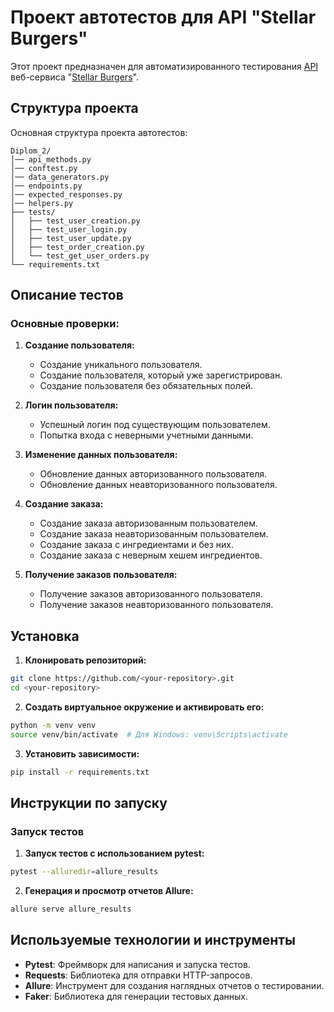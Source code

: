 # Проект автотестов для API "Stellar Burgers"

Этот проект предназначен для автоматизированного тестирования [API](https://code.s3.yandex.net/qa-automation-engineer/python-full/diploma/api-documentation.pdf?etag=3403196b527ca03259bfd0cb41163a89)
веб-сервиса "[Stellar Burgers](https://stellarburgers.nomoreparties.site/)".

## Структура проекта

Основная структура проекта автотестов:

```plaintext
Diplom_2/
│── api_methods.py
│── conftest.py
│── data_generators.py
│── endpoints.py
│── expected_responses.py
│── helpers.py
├── tests/
│   ├── test_user_creation.py
│   ├── test_user_login.py
│   ├── test_user_update.py
│   ├── test_order_creation.py
│   └── test_get_user_orders.py
└── requirements.txt
```

## Описание тестов

### Основные проверки:

1. **Создание пользователя:**
    - Создание уникального пользователя.
    - Создание пользователя, который уже зарегистрирован.
    - Создание пользователя без обязательных полей.

2. **Логин пользователя:**
    - Успешный логин под существующим пользователем.
    - Попытка входа с неверными учетными данными.

3. **Изменение данных пользователя:**
    - Обновление данных авторизованного пользователя.
    - Обновление данных неавторизованного пользователя.

4. **Создание заказа:**
    - Создание заказа авторизованным пользователем.
    - Создание заказа неавторизованным пользователем.
    - Создание заказа с ингредиентами и без них.
    - Создание заказа с неверным хешем ингредиентов.

5. **Получение заказов пользователя:**
    - Получение заказов авторизованного пользователя.
    - Получение заказов неавторизованного пользователя.

## Установка

1. **Клонировать репозиторий:**

```bash
git clone https://github.com/<your-repository>.git
cd <your-repository>
```

2. **Создать виртуальное окружение и активировать его:**

```bash
python -m venv venv
source venv/bin/activate  # Для Windows: venv\Scripts\activate
```

3. **Установить зависимости:**

```bash
pip install -r requirements.txt
```

## Инструкции по запуску

### Запуск тестов

1. **Запуск тестов с использованием pytest:**

```bash
pytest --alluredir=allure_results
```

2. **Генерация и просмотр отчетов Allure:**

```bash
allure serve allure_results
```

## Используемые технологии и инструменты

- **Pytest**: Фреймворк для написания и запуска тестов.
- **Requests**: Библиотека для отправки HTTP-запросов.
- **Allure**: Инструмент для создания наглядных отчетов о тестировании.
- **Faker**: Библиотека для генерации тестовых данных.
